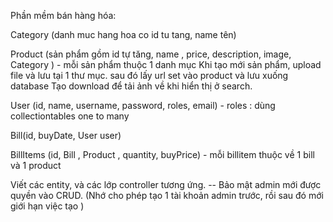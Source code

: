 Phần mềm bán hàng hóa:

Category (danh muc hang hoa co id tu tang, name tên)

Product (sản phẩm gồm id tự tăng, name , price, description, image, Category ) - mỗi sản phẩm thuộc 1 danh mục
Khi tạo mới sản phẩm, upload file và lưu tại 1 thư mục. sau đó lấy url set vào product và lưu xuống database
Tạo download để tải ảnh về khi hiển thị ở search.

User (id, name, username, password, roles, email) - roles : dùng collectiontables one to many

Bill(id, buyDate, User user)

BillItems (id, Bill , Product , quantity, buyPrice) - mỗi billitem thuộc về 1 bill và 1 product

Viết các entity, và các lớp controller tương ứng.
-- Bảo mật admin mới được quyền vào CRUD. (Nhớ cho phép tạo 1 tài khoản admin trước, rồi sau đó mới giới hạn việc tạo )
